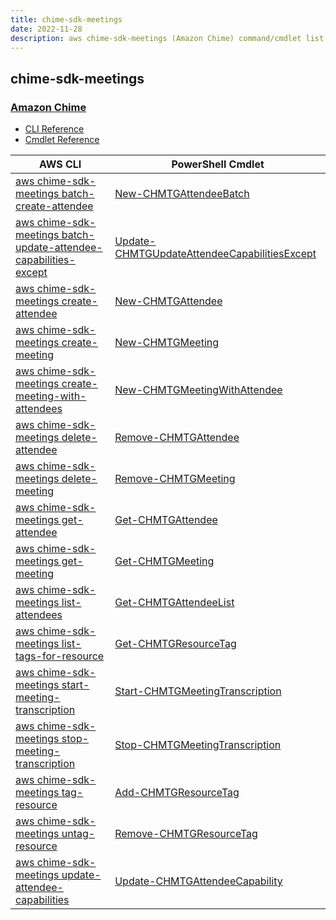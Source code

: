 ```yaml
---
title: chime-sdk-meetings
date: 2022-11-28
description: aws chime-sdk-meetings (Amazon Chime) command/cmdlet list.
---
```


## chime-sdk-meetings

### [Amazon Chime](https://aws.amazon.com/chime/)

* [CLI Reference](https://docs.aws.amazon.com/cli/latest/reference/chime-sdk-meetings/index.html)
* [Cmdlet Reference](https://docs.aws.amazon.com/powershell/latest/reference/items/ChimeSDKMeetings_cmdlets.html)

|AWS CLI|PowerShell Cmdlet|
|----|----|
|[aws chime-sdk-meetings batch-create-attendee](https://docs.aws.amazon.com/cli/latest/reference/chime-sdk-meetings/batch-create-attendee.html)|[New-CHMTGAttendeeBatch](https://docs.aws.amazon.com/powershell/latest/reference/items/New-CHMTGAttendeeBatch.html)|
|[aws chime-sdk-meetings batch-update-attendee-capabilities-except](https://docs.aws.amazon.com/cli/latest/reference/chime-sdk-meetings/batch-update-attendee-capabilities-except.html)|[Update-CHMTGUpdateAttendeeCapabilitiesExcept](https://docs.aws.amazon.com/powershell/latest/reference/items/Update-CHMTGUpdateAttendeeCapabilitiesExcept.html)|
|[aws chime-sdk-meetings create-attendee](https://docs.aws.amazon.com/cli/latest/reference/chime-sdk-meetings/create-attendee.html)|[New-CHMTGAttendee](https://docs.aws.amazon.com/powershell/latest/reference/items/New-CHMTGAttendee.html)|
|[aws chime-sdk-meetings create-meeting](https://docs.aws.amazon.com/cli/latest/reference/chime-sdk-meetings/create-meeting.html)|[New-CHMTGMeeting](https://docs.aws.amazon.com/powershell/latest/reference/items/New-CHMTGMeeting.html)|
|[aws chime-sdk-meetings create-meeting-with-attendees](https://docs.aws.amazon.com/cli/latest/reference/chime-sdk-meetings/create-meeting-with-attendees.html)|[New-CHMTGMeetingWithAttendee](https://docs.aws.amazon.com/powershell/latest/reference/items/New-CHMTGMeetingWithAttendee.html)|
|[aws chime-sdk-meetings delete-attendee](https://docs.aws.amazon.com/cli/latest/reference/chime-sdk-meetings/delete-attendee.html)|[Remove-CHMTGAttendee](https://docs.aws.amazon.com/powershell/latest/reference/items/Remove-CHMTGAttendee.html)|
|[aws chime-sdk-meetings delete-meeting](https://docs.aws.amazon.com/cli/latest/reference/chime-sdk-meetings/delete-meeting.html)|[Remove-CHMTGMeeting](https://docs.aws.amazon.com/powershell/latest/reference/items/Remove-CHMTGMeeting.html)|
|[aws chime-sdk-meetings get-attendee](https://docs.aws.amazon.com/cli/latest/reference/chime-sdk-meetings/get-attendee.html)|[Get-CHMTGAttendee](https://docs.aws.amazon.com/powershell/latest/reference/items/Get-CHMTGAttendee.html)|
|[aws chime-sdk-meetings get-meeting](https://docs.aws.amazon.com/cli/latest/reference/chime-sdk-meetings/get-meeting.html)|[Get-CHMTGMeeting](https://docs.aws.amazon.com/powershell/latest/reference/items/Get-CHMTGMeeting.html)|
|[aws chime-sdk-meetings list-attendees](https://docs.aws.amazon.com/cli/latest/reference/chime-sdk-meetings/list-attendees.html)|[Get-CHMTGAttendeeList](https://docs.aws.amazon.com/powershell/latest/reference/items/Get-CHMTGAttendeeList.html)|
|[aws chime-sdk-meetings list-tags-for-resource](https://docs.aws.amazon.com/cli/latest/reference/chime-sdk-meetings/list-tags-for-resource.html)|[Get-CHMTGResourceTag](https://docs.aws.amazon.com/powershell/latest/reference/items/Get-CHMTGResourceTag.html)|
|[aws chime-sdk-meetings start-meeting-transcription](https://docs.aws.amazon.com/cli/latest/reference/chime-sdk-meetings/start-meeting-transcription.html)|[Start-CHMTGMeetingTranscription](https://docs.aws.amazon.com/powershell/latest/reference/items/Start-CHMTGMeetingTranscription.html)|
|[aws chime-sdk-meetings stop-meeting-transcription](https://docs.aws.amazon.com/cli/latest/reference/chime-sdk-meetings/stop-meeting-transcription.html)|[Stop-CHMTGMeetingTranscription](https://docs.aws.amazon.com/powershell/latest/reference/items/Stop-CHMTGMeetingTranscription.html)|
|[aws chime-sdk-meetings tag-resource](https://docs.aws.amazon.com/cli/latest/reference/chime-sdk-meetings/tag-resource.html)|[Add-CHMTGResourceTag](https://docs.aws.amazon.com/powershell/latest/reference/items/Add-CHMTGResourceTag.html)|
|[aws chime-sdk-meetings untag-resource](https://docs.aws.amazon.com/cli/latest/reference/chime-sdk-meetings/untag-resource.html)|[Remove-CHMTGResourceTag](https://docs.aws.amazon.com/powershell/latest/reference/items/Remove-CHMTGResourceTag.html)|
|[aws chime-sdk-meetings update-attendee-capabilities](https://docs.aws.amazon.com/cli/latest/reference/chime-sdk-meetings/update-attendee-capabilities.html)|[Update-CHMTGAttendeeCapability](https://docs.aws.amazon.com/powershell/latest/reference/items/Update-CHMTGAttendeeCapability.html)|

